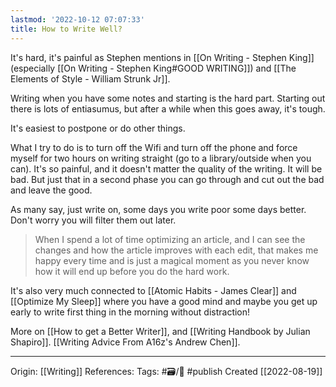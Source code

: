 ```yaml
---
lastmod: '2022-10-12 07:07:33'
title: How to Write Well?
---
```


It's hard, it's painful as Stephen mentions in [[On Writing - Stephen King]] (especially [[On Writing - Stephen King#GOOD WRITING]]) and [[The Elements of Style - William Strunk Jr]].

Writing when you have some notes and starting is the hard part. Starting out there is lots of entiasumus, but after a while when this goes away, it's tough.

It's easiest to postpone or do other things. 

What I try to do is to turn off the Wifi and turn off the phone and force myself for two hours on writing straight (go to a library/outside when you can). It's so painful, and it doesn't matter the quality of the writing. It will be bad. But just that in a second phase you can go through and cut out the bad and leave the good.

As many say, just write on, some days you write poor some days better. Don't worry you will filter them out later.

> When I spend a lot of time optimizing an article, and I can see the changes and how the article improves with each edit, that makes me happy every time and is just a magical moment as you never know how it will end up before you do the hard work.

It's also very much connected to [[Atomic Habits - James Clear]] and [[Optimize My Sleep]] where you have a good mind and maybe you get up early to write first thing in the morning without distraction!

More on [[How to get a Better Writer]], and [[Writing Handbook by Julian Shapiro]]. [[Writing Advice From A16z's Andrew Chen]].

---
Origin: [[Writing]]
References: 
Tags: #🗃/🌻 #publish 
Created [[2022-08-19]]